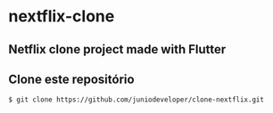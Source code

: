 # nextflix-clone

## Netflix clone project made with Flutter

## Clone este repositório

```markdown
$ git clone https://github.com/juniodeveloper/clone-nextflix.git
```